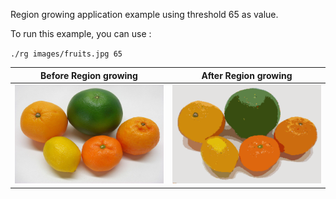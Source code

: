 
Region growing application example using threshold 65 as value.

To run this example, you can use :

`./rg images/fruits.jpg 65`

| Before Region growing |  After Region growing |
:---------:|:-----:|
![](https://github.com/Dantekk/Image-Processing-algorithms-with-OpenCV/blob/main/Region%20growing/images/fruits.jpg) | ![](https://github.com/Dantekk/Image-Processing-algorithms-with-OpenCV/blob/main/Region%20growing/images/fruits_60.png)
